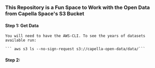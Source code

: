 ### This Repository is a Fun Space to Work with the Open Data from Capella Space's S3 Bucket

#### Step 1: Get Data

    You will need to have the AWS-CLI. To see the years of datasets available run:

    ``` aws s3 ls --no-sign-request s3://capella-open-data/data/```


#### Step 2: